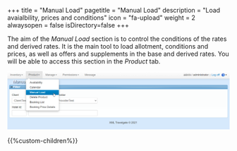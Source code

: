 +++
title = "Manual Load"
pagetitle = "Manual Load"
description = "Load avaialbility, prices and conditions"
icon = "fa-upload"
weight = 2
alwaysopen = false
isDirectory=false
+++

The aim of the *Manual Load* section is to control the conditions of the rates and derived rates. It is the main tool to load allotment, conditions and prices, as well as offers and supplements in the base and derived rates. You will be able to access this section in the *Product* tab. 

![Inventory-X Manual Load](./../../../images/web/inventory_manualload.png "Inventory-X Manual Load")

{{%custom-children%}}